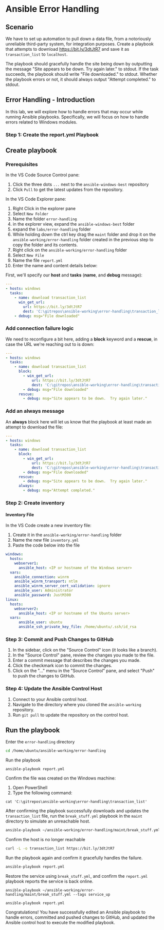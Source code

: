 # Ansible Error Handling
## Scenario

We have to set up automation to pull down a data file, from a notoriously unreliable third-party system, for integration purposes. Create a playbook that attempts to download https://bit.ly/3dtJtR7 and save it as `transaction_list` to `localhost`. 

The playbook should gracefully handle the site being down by outputting the message "Site appears to be down. Try again later." to stdout. If the task succeeds, the playbook should write "File downloaded." to stdout. Whether the playbook errors or not, it should always output "Attempt completed." to stdout.



## Error Handling - Introduction

In this lab, we will explore how to handle errors that may occur while running Ansible playbooks. Specifically, we will focus on how to handle errors related to Windows modules.



### Step 1: Create the report.yml Playbook


## Create playbook

### Prerequisites

In the VS Code Source Control pane: 

1. Click the three dots `...` next to the `ansible-windows-best` repository
2. Click `Pull` to get the latest updates from the repository.

In the VS Code Explorer pane:

1. Right Click in the explorer pane
1. Select `New Folder`
1. Name the folder `error-handling`
1. in the explorer view, expand the `ansible-windows-best` folder
1. expand the `labs/error-handling` folder
1. While holding down the ctrl key drag the `maint` folder and drop it on the `ansible-working/error-handling` folder created in the previous step to copy the folder and its contents.
1. Right click on the `ansible-working/error-handling` folder
1. Select `New File`
1. Name the file `report.yml`
1. Enter the name and content details below:

First, we'll specify our **host** and **tasks** (**name**, and **debug** message):

```yaml
---
- hosts: windows
  tasks:
    - name: download transaction_list
      win_get_url:
        url: https://bit.ly/3dtJtR7
        dest: 'C:\gitrepos\ansible-working\error-handling\transaction_list'
    - debug: msg="File downloaded"
```

### Add connection failure logic

We need to reconfigure a bit here, adding a **block** keyword and a **rescue**, in case the URL we're reaching out to is down:

```yaml
---
- hosts: windows
  tasks:
    - name: download transaction_list
      block:
        - win_get_url:
            url: https://bit.ly/3dtJtR7
            dest: 'C:\gitrepos\ansible-working\error-handling\transaction_list'
        - debug: msg="File downloaded"
      rescue:
        - debug: msg="Site appears to be down.  Try again later."
```



### Add an always message

An **always** block here will let us know that the playbook at least made an attempt to download the file:

```yaml
---
- hosts: windows
  tasks:
    - name: download transaction_list
      block:
        - win_get_url:
            url: https://bit.ly/3dtJtR7
            dest: 'C:\gitrepos\ansible-working\error-handling\transaction_list'
        - debug: msg="File downloaded"
      rescue:
        - debug: msg="Site appears to be down.  Try again later."
      always:
        - debug: msg="Attempt completed."
```

### Step 2: Create inventory

#### Inventory File

In the VS Code create a new inventory file:

1. Create it in the `ansible-working/error-handling` folder
1. Name the new file `inventory.yml`
1. Paste the code below into the file

```yml
windows:
  hosts:
    webserver1:
      ansible_host: <IP or hostname of the Windows server>
  vars:
    ansible_connection: winrm
    ansible_winrm_transport: ntlm
    ansible_winrm_server_cert_validation: ignore
    ansible_user: Administrator
    ansible_password: JustM300
linux:
  hosts:
    webserver2:
      ansible_host: <IP or hostname of the Ubuntu server>
  vars:
      ansible_user: ubuntu
      ansible_ssh_private_key_file: /home/ubuntu/.ssh/id_rsa
```

### Step 3: Commit and Push Changes to GitHub

1. In the sidebar, click on the "Source Control" icon (it looks like a branch).
2. In the "Source Control" pane, review the changes you made to the file.
3. Enter a commit message that describes the changes you made.
4. Click the checkmark icon to commit the changes.
5. Click on the "..." menu in the "Source Control" pane, and select "Push" to push the changes to GitHub.

### Step 4: Update the Ansible Control Host

1. Connect to your Ansible control host.
2. Navigate to the directory where you cloned the `ansible-working` repository.
3. Run `git pull` to update the repository on the control host.

## Run the playbook 

Enter the `error-handling` directory

```bash
cd /home/ubuntu/ansible-working/error-handling
```

Run the playbook

```
ansible-playbook report.yml
```

Confirm the file was created on the Windows machine:

1. Open PowerShell
2. Type the following command:

```
cat 'C:\gitrepos\ansible-working\error-handling\transaction_list'
```

After confirming the playbook successfully downloads and updates the `transaction_list` file, run the `break_stuff.yml` playbook in the `maint` directory to simulate an unreachable host. 

```sh
ansible-playbook ~/ansible-working/error-handling/maint/break_stuff.yml --tags service_down
```

Confirm the host is no longer reachable 
```sh
curl -L -o transaction_list https://bit.ly/3dtJtR7
```

Run the playbook again and confirm it gracefully handles the failure.

```bash
ansible-playbook report.yml
```

Restore the service using `break_stuff.yml`, and confirm the `report.yml` playbook reports the service is back online.

```
ansible-playbook ~/ansible-working/error-handling/maint/break_stuff.yml --tags service_up
```

```
ansible-playbook report.yml
```

Congratulations! You have successfully edited an Ansible playbook to handle errors, committed and pushed changes to GitHub, and updated the Ansible control host to execute the modified playbook.
